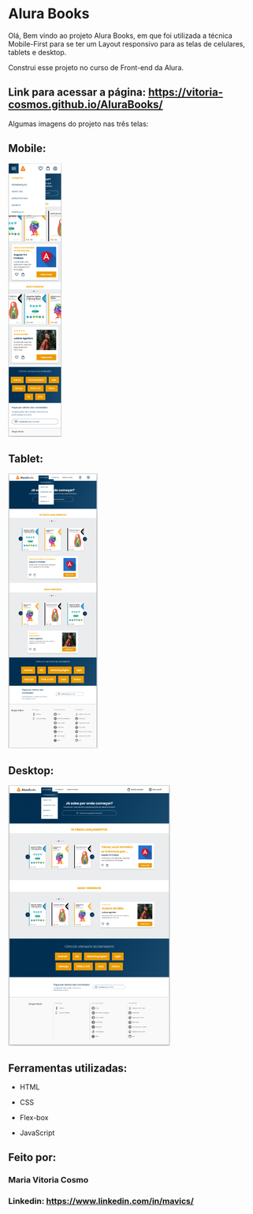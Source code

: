 # Alura Books
Olá, Bem vindo ao projeto Alura Books, em que foi utilizada a técnica Mobile-First para se ter um Layout responsivo para as telas de celulares, tablets e desktop.

Construi esse projeto no curso de Front-end da Alura.

## Link para acessar a página: https://vitoria-cosmos.github.io/AluraBooks/

Algumas imagens do projeto nas três telas: 

## Mobile:
 <img src="/projectImg/mobileImage.png">

## Tablet: 
 <img src="/projectImg/tabletImage.png">

## Desktop: 
<img src="/projectImg/desktopImage.png">

## Ferramentas utilizadas:

* HTML

* CSS

* Flex-box

* JavaScript

## Feito por:

### Maria Vitoria Cosmo

### Linkedin: https://www.linkedin.com/in/mavics/
